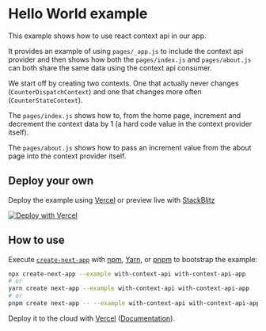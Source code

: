 # Hello World example

This example shows how to use react context api in our app.

It provides an example of using `pages/_app.js` to include the context api provider and then shows how both the `pages/index.js` and `pages/about.js` can both share the same data using the context api consumer.

We start off by creating two contexts. One that actually never changes (`CounterDispatchContext`) and one that changes more often (`CounterStateContext`).

The `pages/index.js` shows how to, from the home page, increment and decrement the context data by 1 (a hard code value in the context provider itself).

The `pages/about.js` shows how to pass an increment value from the about page into the context provider itself.

## Deploy your own

Deploy the example using [Vercel](https://vercel.com?utm_source=github&utm_medium=readme&utm_campaign=next-example) or preview live with [StackBlitz](https://stackblitz.com/github/vercel/next.js/tree/canary/examples/with-context-api)

[![Deploy with Vercel](https://vercel.com/button)](https://vercel.com/new/git/external?repository-url=https://github.com/vercel/next.js/tree/canary/examples/with-context-api&project-name=with-context-api&repository-name=with-context-api)

## How to use

Execute [`create-next-app`](https://github.com/vercel/next.js/tree/canary/packages/create-next-app) with [npm](https://docs.npmjs.com/cli/init), [Yarn](https://yarnpkg.com/lang/en/docs/cli/create/), or [pnpm](https://pnpm.io) to bootstrap the example:

```bash
npx create-next-app --example with-context-api with-context-api-app
# or
yarn create next-app --example with-context-api with-context-api-app
# or
pnpm create next-app -- --example with-context-api with-context-api-app
```

Deploy it to the cloud with [Vercel](https://vercel.com/new?utm_source=github&utm_medium=readme&utm_campaign=next-example) ([Documentation](https://nextjs.org/docs/deployment)).
